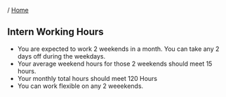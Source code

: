 / [Home](index.md)

## Intern Working Hours

- You are expected to work 2 weekends in a month. You can take any 2 days off during the weekdays.
- Your average weekend hours for those 2 weekends should meet 15 hours.
- Your monthly total hours should meet 120 Hours
- You can work flexible on any 2 weeekends.

